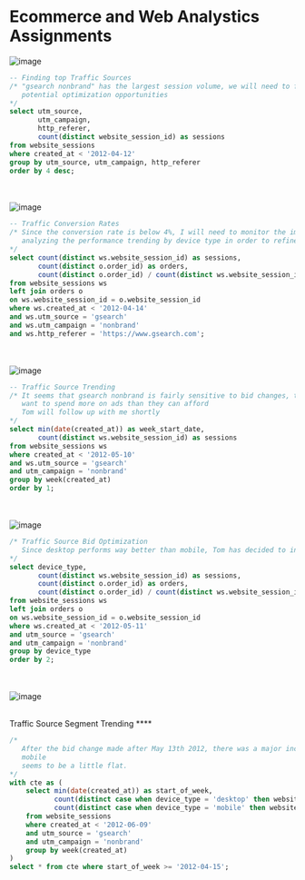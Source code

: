 # Ecommerce and Web Analystics Assignments

![image](https://github.com/Cahn-C/MySQL/assets/72324462/f1d327c2-bb50-468f-a080-d4217d3c079e)

```sql
-- Finding top Traffic Sources
/* "gsearch nonbrand" has the largest session volume, we will need to focus more on this campaign to gain more insight for
   potential optimization opportunities
*/
select utm_source, 
       utm_campaign, 
       http_referer, 
       count(distinct website_session_id) as sessions  
from website_sessions
where created_at < '2012-04-12'
group by utm_source, utm_campaign, http_referer
order by 4 desc;
```

<br><br>
![image](https://github.com/Cahn-C/MySQL/assets/72324462/8b5b3e05-fc73-41b4-bc69-681525e727e4)

```sql
-- Traffic Conversion Rates
/* Since the conversion rate is below 4%, I will need to monitor the impact of bid reductions along with
   analyzing the performance trending by device type in order to refine bidding stategy
*/
select count(distinct ws.website_session_id) as sessions, 
       count(distinct o.order_id) as orders,
       count(distinct o.order_id) / count(distinct ws.website_session_id) as conversion_rate
from website_sessions ws
left join orders o
on ws.website_session_id = o.website_session_id
where ws.created_at < '2012-04-14'
and ws.utm_source = 'gsearch'
and ws.utm_campaign = 'nonbrand'
and ws.http_referer = 'https://www.gsearch.com';
```

<br><br>
![image](https://github.com/Cahn-C/MySQL/assets/72324462/fd9219a0-7136-4087-9d4f-be06d8abc54e)
```sql
-- Traffic Source Trending
/* It seems that gsearch nonbrand is fairly sensitive to bid changes, the company wants to maximize volume, but does not 
   want to spend more on ads than they can afford
   Tom will follow up with me shortly
*/
select min(date(created_at)) as week_start_date, 
       count(distinct ws.website_session_id) as sessions
from website_sessions ws
where created_at < '2012-05-10'
and ws.utm_source = 'gsearch'
and utm_campaign = 'nonbrand'
group by week(created_at)
order by 1;
```

<br><br>
![image](https://github.com/Cahn-C/MySQL/assets/72324462/5cd609a4-467e-48ba-a402-2493a2b45a6c)
```sql
/* Traffic Source Bid Optimization
   Since desktop performs way better than mobile, Tom has decided to increase the company's bids on desktop
*/
select device_type,
       count(distinct ws.website_session_id) as sessions, 
       count(distinct o.order_id) as orders,
       count(distinct o.order_id) / count(distinct ws.website_session_id) as converstion_rate
from website_sessions ws
left join orders o
on ws.website_session_id = o.website_session_id
where ws.created_at < '2012-05-11'
and utm_source = 'gsearch'
and utm_campaign = 'nonbrand'
group by device_type
order by 2;
```

<br><br>
![image](https://github.com/Cahn-C/MySQL/assets/72324462/c672a516-d351-4d31-867a-502a7405d3ba)

<br>
Traffic Source Segment Trending
****

```sql
/* 
   After the bid change made after May 13th 2012, there was a major increase on May 20th 2012 for desktop users, while 
   mobile
   seems to be a little flat.
*/
with cte as (
	select min(date(created_at)) as start_of_week,
	       count(distinct case when device_type = 'desktop' then website_session_id else null end) as dektop_sessions,
	       count(distinct case when device_type = 'mobile' then website_session_id else null end) as mobile_sessions
	from website_sessions
	where created_at < '2012-06-09'
	and utm_source = 'gsearch'
	and utm_campaign = 'nonbrand'
	group by week(created_at)
)
select * from cte where start_of_week >= '2012-04-15';
```





